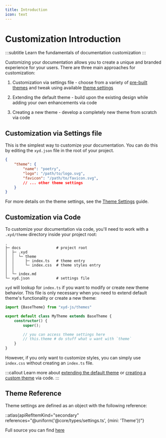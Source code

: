```yaml
---
title: Introduction
icon: text
---
```


# Customization Introduction
:::subtitle
Learn the fundamentals of documentation customization
:::

Customizing your documentation allows you to create a unique and branded experience for your users.
There are three main approaches for customization:

1. Customization via settings file - choose from a variety of [pre-built themes](/docs/guides/themes) 
and tweak using available [theme settings](/docs/guides/theme-settings)

2. Extending the default theme - build upon the existing design while adding your own enhancements via code

3. Creating a new theme - develop a completely new theme from scratch via code

## Customization via Settings file
This is the simplest way to customize your documentation.
 You can do this by editing the `xyd.json` file in the root of your project.

```json
{
    "theme": {
        "name": "poetry",
        "logo": "/path/to/logo.svg",
        "favicon": "/path/to/favicon.svg",
        // ... other theme settings
    }
}
```
For more details on the theme settings, see the [Theme Settings](/docs/guides/theme-settings) guide.

## Customization via Code
To customize your documentation via code, you'll need to work with a `.xyd/theme` directory inside your project root:
```
.
├─ docs                # project root
│  ├─ .xyd
│  │  └─ theme
│  │     ├─ index.ts   # theme entry
│  │     └─ index.css  # theme styles entry
│  │  
│  └─ index.md
└─ xyd.json            # settings file
```

<code>xyd</code> will lookup for `index.ts` if you want to modify or create new theme behavior. 
This file is only necessary when you need to extend default theme's functionality or create a new theme:

```ts
import {BaseTheme} from "xyd-js/themes"

export default class MyTheme extends BaseTheme {
    constructor() {
        super();

        // you can access theme settings here
        // this.theme # do stuff what u want with `theme`
    }
}
```

However, if you only want to customize styles, you can simply use `index.css` without creating an `index.ts` file.


:::callout
Learn more about [extending the default theme](/docs/guides/extending-default-theme)
or [creating a custom theme](/docs/guides/custom-theme) via code.
:::

## Theme Reference

Theme settings are defined as an object with the following reference:

::atlas{apiRefItemKind="secondary" references="@uniform('@core/types/settings.ts', {mini: 'Theme'})"}

Full source you can find [here](https://github.com/livesession/xyd/blob/master/packages/xyd-core/src/types/settings.ts)
